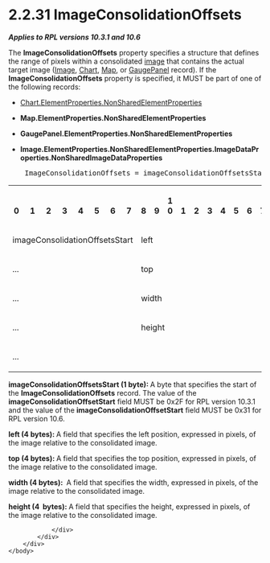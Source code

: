 <html dir="LTR" xmlns:mshelp="http://msdn.microsoft.com/mshelp" xmlns:ddue="http://ddue.schemas.microsoft.com/authoring/2003/5" xmlns:xlink="http://www.w3.org/1999/xlink" xmlns:tool="http://www.microsoft.com/tooltip">
    <head>
        <meta http-equiv="Content-Type" content="text/html; CHARSET=utf-8"></meta>
        <meta name="save" content="history"></meta>
        <title>2.2.31 ImageConsolidationOffsets</title>
        <xml>
            <mshelp:toctitle title="2.2.31 ImageConsolidationOffsets"></mshelp:toctitle>
            <mshelp:rltitle title="[MS-RPL]: ImageConsolidationOffsets"></mshelp:rltitle>
            <mshelp:keyword index="A" term="312aea4d-4cfc-479b-a1c3-e3f8c5ad3e66"></mshelp:keyword>
            <mshelp:attr name="DCSext.ContentType" value="open specification"></mshelp:attr>
            <mshelp:attr name="AssetID" value="312aea4d-4cfc-479b-a1c3-e3f8c5ad3e66"></mshelp:attr>
            <mshelp:attr name="TopicType" value="kbRef"></mshelp:attr>
            <mshelp:attr name="DCSext.Title" value="[MS-RPL]: ImageConsolidationOffsets" />
        </xml>
    </head>
    <body>
        <div id="header">
            <h1 class="heading">2.2.31 ImageConsolidationOffsets</h1>
        </div>
        <div id="mainSection">
            <div id="mainBody">
                <div id="allHistory" class="saveHistory"></div>
                <div id="sectionSection0" class="section" name="collapseableSection">
                    

<p><b><i>Applies to RPL versions 10.3.1 and 10.6</i></b></p>

<p>The <b>ImageConsolidationOffsets</b> property specifies a
structure that defines the range of pixels within a consolidated <a href="75ae48f7-746b-4b41-919c-6699fa28b3ef.md#gt_d6b55d1e-aea6-4b7e-a23d-c0de845e0b50">image</a> that contains the
actual target image (<a href="d9153136-89b4-4071-8d0c-613e860be560.md">Image</a>,
<a href="89f56458-ec69-49ff-a9d6-39e506543a39.md">Chart</a>, <a href="953882ee-8b4b-40e8-9a05-ab2ea31622ce.md">Map</a>, or <a href="a9142e06-4813-4393-8f72-7559ee960936.md">GaugePanel</a> record). If the
<b>ImageConsolidationOffsets</b> property is specified, it MUST be part of one
of the following records:</p>

<ul><li><p><span><span> 
</span></span><a href="1b1b7882-84bb-47d4-a3d2-b020b8d23d7a.md">Chart.ElementProperties.NonSharedElementProperties</a></p>

</li><li><p><span><span> 
</span></span><b>Map.ElementProperties.NonSharedElementProperties</b></p>

</li><li><p><span><span> 
</span></span><b>GaugePanel.ElementProperties.NonSharedElementProperties</b></p>

</li><li><p><span><span> 
</span></span><b>Image.ElementProperties.NonSharedElementProperties.ImageDataProperties.NonSharedImageDataProperties</b></p>

<div><pre> ImageConsolidationOffsets = imageConsolidationOffsetsStart (left, top, width, height)
</pre></div>

</li></ul><table>
 <tr>
  <th><p><br>0</p></th>
  <th><p><br>1</p></th>
  <th><p><br>2</p></th>
  <th><p><br>3</p></th>
  <th><p><br>4</p></th>
  <th><p><br>5</p></th>
  <th><p><br>6</p></th>
  <th><p><br>7</p></th>
  <th><p><br>8</p></th>
  <th><p><br>9</p></th>
  <th><p>1<br>0</p></th>
  <th><p><br>1</p></th>
  <th><p><br>2</p></th>
  <th><p><br>3</p></th>
  <th><p><br>4</p></th>
  <th><p><br>5</p></th>
  <th><p><br>6</p></th>
  <th><p><br>7</p></th>
  <th><p><br>8</p></th>
  <th><p><br>9</p></th>
  <th><p>2<br>0</p></th>
  <th><p><br>1</p></th>
  <th><p><br>2</p></th>
  <th><p><br>3</p></th>
  <th><p><br>4</p></th>
  <th><p><br>5</p></th>
  <th><p><br>6</p></th>
  <th><p><br>7</p></th>
  <th><p><br>8</p></th>
  <th><p><br>9</p></th>
  <th><p>3<br>0</p></th>
  <th><p><br>1</p></th>
 </tr>
 <tr>
  <td colspan="8">
  <p>imageConsolidationOffsetsStart</p>
  </td>
  <td colspan="24">
  <p>left</p>
  </td>
 </tr>
 <tr>
  <td colspan="8">
  <p>...</p>
  </td>
  <td colspan="24">
  <p>top</p>
  </td>
 </tr>
 <tr>
  <td colspan="8">
  <p>...</p>
  </td>
  <td colspan="24">
  <p>width</p>
  </td>
 </tr>
 <tr>
  <td colspan="8">
  <p>...</p>
  </td>
  <td colspan="24">
  <p>height</p>
  </td>
 </tr>
 <tr>
  <td colspan="8">
  <p>...</p>
  </td>
  
 </tr>
</table>

<p><b>imageConsolidationOffsetsStart (1 byte): </b>A
byte that specifies the start of the <b>ImageConsolidationOffsets</b> record.
The value of the <b>imageConsolidationOffsetStart</b> field MUST be 0x2F for
RPL version 10.3.1 and the value of the <b>imageConsolidationOffsetStart</b>
field MUST be 0x31 for RPL version 10.6.</p>

<p><b>left (4 bytes): </b>A field that specifies the
left position, expressed in pixels, of the image relative to the consolidated
image.</p>

<p><b>top (4 bytes): </b>A field that specifies the top
position, expressed in pixels, of the image relative to the consolidated image.</p>

<p><b>width (4 bytes): </b> A field that specifies the
width, expressed in pixels, of the image relative to the consolidated image.</p>

<p><b>height (4  bytes): </b>A field that specifies the
height, expressed in pixels, of the image relative to the consolidated image.</p>


                </div>
            </div>
        </div>
    </body>
</html>